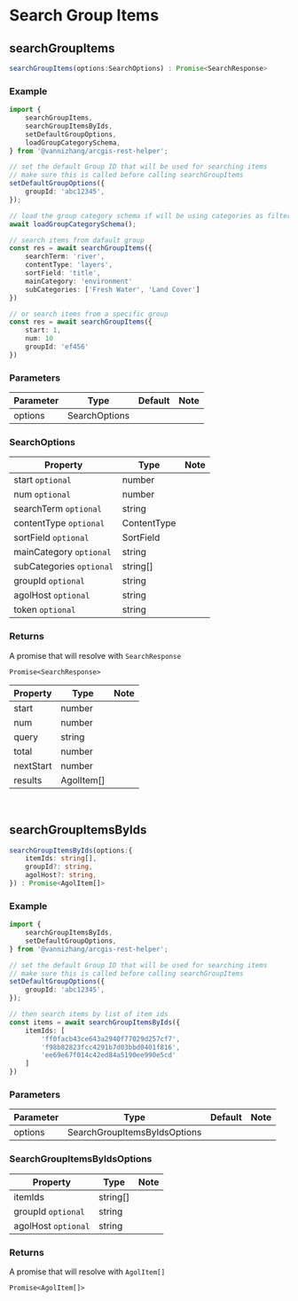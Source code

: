 # Search Group Items

## searchGroupItems 

```ts
searchGroupItems(options:SearchOptions) : Promise<SearchResponse>
```

### Example

```ts
import {
    searchGroupItems,
    searchGroupItemsByIds,
    setDefaultGroupOptions,
    loadGroupCategorySchema,
} from '@vannizhang/arcgis-rest-helper';

// set the default Group ID that will be used for searching items
// make sure this is called before calling searchGroupItems
setDefaultGroupOptions({
    groupId: 'abc12345',
});

// load the group category schema if will be using categories as filters
await loadGroupCategorySchema();

// search items from dafault group 
const res = await searchGroupItems({
    searchTerm: 'river',
    contentType: 'layers',
    sortField: 'title',
    mainCategory: 'environment'
    subCategories: ['Fresh Water', 'Land Cover']
})

// or search items from a specific group
const res = await searchGroupItems({
    start: 1,
    num: 10
    groupId: 'ef456'
})
```

### Parameters
| Parameter   | Type        | Default     | Note        |
| ----------- | ----------- | ----------- | ----------- |
| options     | SearchOptions        |         |         |

### SearchOptions

| Property      | Type          | Note        |
| -----------   | -----------   | ----------- |
| start `optional`        | number        |             |
| num `optional`          | number        |             |
| searchTerm `optional`   | string        |             |
| contentType `optional`  | ContentType   |             |
| sortField `optional`    | SortField     |             |
| mainCategory `optional` | string        |             |
| subCategories `optional`| string[]      |             |
| groupId `optional` | string        |             |
| agolHost `optional`| string        |             |
| token `optional`   | string        |             |

### Returns

A promise that will resolve with `SearchResponse` 

```
Promise<SearchResponse>
```
| Property      | Type          | Note        |
| -----------   | -----------   | ----------- |
| start         | number        |             |
| num           | number        |             |
| query           | string        |             |
| total           | number        |             |
| nextStart           | number        |             |
| results           | AgolItem[]        |             |

<br />

## searchGroupItemsByIds 

```ts
searchGroupItemsByIds(options:{
    itemIds: string[],
    groupId?: string,
    agolHost?: string,
}) : Promise<AgolItem[]>
```

### Example

```ts
import {
    searchGroupItemsByIds,
    setDefaultGroupOptions,
} from '@vannizhang/arcgis-rest-helper';

// set the default Group ID that will be used for searching items
// make sure this is called before calling searchGroupItems
setDefaultGroupOptions({
    groupId: 'abc12345',
});

// then search items by list of item ids
const items = await searchGroupItemsByIds({
    itemIds: [
        'ff0facb43ce643a2940f77029d257cf7',
        'f98b82823fcc4291b7d03bbd0401f816',
        'ee69e67f014c42ed84a5190ee990e5cd'
    ]
})
```

### Parameters
| Parameter   | Type        | Default     | Note        |
| ----------- | ----------- | ----------- | ----------- |
| options     | SearchGroupItemsByIdsOptions        |         |         |

### SearchGroupItemsByIdsOptions

| Property      | Type          | Note        |
| -----------   | -----------   | ----------- |
| itemIds | string[]      |             |
| groupId `optional` | string        |             |
| agolHost `optional`| string        |             |

### Returns

A promise that will resolve with `AgolItem[]` 

```
Promise<AgolItem[]>
```



